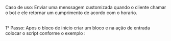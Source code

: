 Caso de uso: Enviar uma menssagem customizada quando o cliente chamar o bot e ele retornar um cumprimento de acordo com o horario.

<br>1° Passo: Apos o bloco de inicio criar um bloco e na ação de entrada colocar o script conforme o exemplo :<br>

